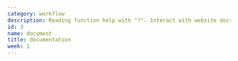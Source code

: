```yaml
---
category: workflow
description: Reading function help with "?". Interact with website docs.
id: 3
name: document
title: documentation
week: 1
---
```

